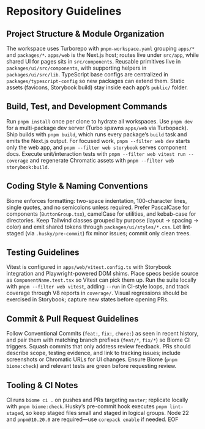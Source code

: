 # Repository Guidelines

## Project Structure & Module Organization
The workspace uses Turborepo with `pnpm-workspace.yaml` grouping `apps/*` and `packages/*`. `apps/web` is the Next.js host; routes live under `src/app`, while shared UI for pages sits in `src/components`. Reusable primitives live in `packages/ui/src/components`, with supporting helpers in `packages/ui/src/lib`. TypeScript base configs are centralized in `packages/typescript-config` so new packages can extend them. Static assets (favicons, Storybook build) stay inside each app’s `public/` folder.

## Build, Test, and Development Commands
Run `pnpm install` once per clone to hydrate all workspaces. Use `pnpm dev` for a multi-package dev server (Turbo spawns `apps/web` via Turbopack). Ship builds with `pnpm build`, which runs every package’s `build` task and emits the Next.js output. For focused work, `pnpm --filter web dev` starts only the web app, and `pnpm --filter web storybook` serves component docs. Execute unit/interaction tests with `pnpm --filter web vitest run --coverage` and regenerate Chromatic assets with `pnpm --filter web storybook:build`.

## Coding Style & Naming Conventions
Biome enforces formatting: two-space indentation, 100-character lines, single quotes, and no semicolons unless required. Prefer PascalCase for components (`ButtonGroup.tsx`), camelCase for utilities, and kebab-case for directories. Keep Tailwind classes grouped by purpose (layout → spacing → color) and emit shared tokens through `packages/ui/styles/*.css`. Let lint-staged (via `.husky/pre-commit`) fix minor issues; commit only clean trees.

## Testing Guidelines
Vitest is configured in `apps/web/vitest.config.ts` with Storybook integration and Playwright-powered DOM shims. Place specs beside source as `ComponentName.test.tsx` so Vitest can pick them up. Run the suite locally with `pnpm --filter web vitest`, adding `--run` in CI-style loops, and track coverage through V8 reports in `coverage/`. Visual regressions should be exercised in Storybook; capture new states before opening PRs.

## Commit & Pull Request Guidelines
Follow Conventional Commits (`feat:`, `fix:`, `chore:`) as seen in recent history, and pair them with matching branch prefixes (`feat/*`, `fix/*`) so Biome CI triggers. Squash commits that only address review feedback. PRs should describe scope, testing evidence, and link to tracking issues; include screenshots or Chromatic URLs for UI changes. Ensure Biome (`pnpm biome:check`) and relevant tests are green before requesting review.

## Tooling & CI Notes
CI runs `biome ci .` on pushes and PRs targeting `master`; replicate locally with `pnpm biome:check`. Husky’s pre-commit hook executes `pnpm lint-staged`, so keep staged files small and staged in logical groups. Node 22 and `pnpm@10.20.0` are required—use `corepack enable` if needed. EOF
